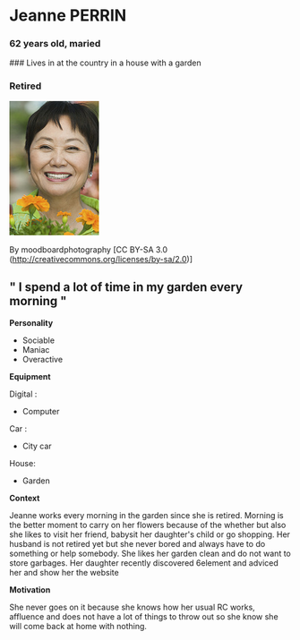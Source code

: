 # Jeanne PERRIN
### 62 years old, maried 
### Lives in at the country in a house with a garden 
### Retired

![retired](../Pictures/secondaryPersonaRetired.jpg)

By moodboardphotography  [CC BY-SA 3.0 (http://creativecommons.org/licenses/by-sa/2.0)]
## " I spend a lot of time in my garden every morning  "


**Personality**
* Sociable
* Maniac
* Overactive


**Equipment**

Digital : 
* Computer

Car : 
* City car

House: 
* Garden

**Context**

Jeanne works every morning in the garden since she is retired. Morning is the better moment to carry on her flowers because of the whether but also she likes to visit her friend, babysit her daughter's child or go shopping. Her husband is not retired yet but she never bored and always have to do something or help somebody. She likes her garden clean and do not want to store garbages. Her daughter recently discovered 6element and adviced her and show her the website

**Motivation**

She never goes on it because she knows how her usual RC works, affluence and does not have a lot of things to throw out so she know she will come back at home with nothing.